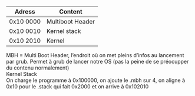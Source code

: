 | Adress     | Content   |
| --------   | -------   |
| 0x10 0000  | Multiboot Header     |
| 0x10 0010   |   Kernel stack    |
| 0x10 2010      | Kernel        |
  
MBH = Multi Boot Header, l’endroit où on met pleins d’infos au lancement par grub. Permet à grub de lancer notre OS (pas la peine de se préocupper du contenu normalement)  
Kernel Stack  
On charge le programme à 0x100000, on ajoute le .mbh sur 4, on aligne à 0x10 pour le .stack qui fait 0x2000 et on arrive à 0x102010  
